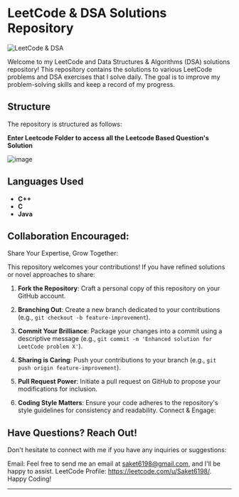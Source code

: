 # LeetCode & DSA Solutions Repository

![LeetCode & DSA](https://img.shields.io/badge/LeetCode-DSA-orange)

Welcome to my LeetCode and Data Structures & Algorithms (DSA) solutions repository! This repository contains the solutions to various LeetCode problems and DSA exercises that I solve daily. The goal is to improve my problem-solving skills and keep a record of my progress.

## Structure

The repository is structured as follows:

**Enter Leetcode Folder to access all the Leetcode Based Question's Solution**

![image](https://github.com/user-attachments/assets/19dfb9f0-306c-4d9c-a76b-cb4a3c179826)


## Languages Used

- **C++**
- **C**
- **Java**


## Collaboration Encouraged:

Share Your Expertise, Grow Together:

This repository welcomes your contributions! If you have refined solutions or novel approaches to share:

1. **Fork the Repository**: Craft a personal copy of this repository on your GitHub account.

2. **Branching Out**: Create a new branch dedicated to your contributions (e.g., `git checkout -b feature-improvement`).

3. **Commit Your Brilliance**: Package your changes into a commit using a descriptive message (e.g., `git commit -m 'Enhanced solution for LeetCode problem X'`).
4. **Sharing is Caring**: Push your contributions to your branch (e.g., `git push origin feature-improvement`).

5. **Pull Request Power**: Initiate a pull request on GitHub to propose your modifications for inclusion.

6. **Coding Style Matters**: Ensure your code adheres to the repository's style guidelines for consistency and readability.
Connect & Engage:

## Have Questions? Reach Out!

Don't hesitate to connect with me if you have any inquiries or suggestions:

Email: Feel free to send me an email at saket6198@gmail.com, and I'll be happy to assist.
LeetCode Profile: https://leetcode.com/u/Saket6198/.
Happy Coding! ‍

---
